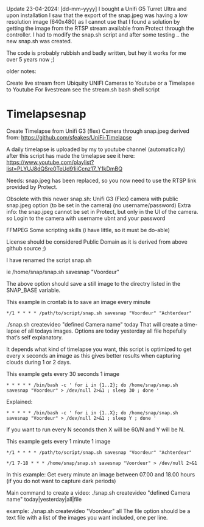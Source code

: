 Update 23-04-2024: [dd-mm-yyyy]
I bought a Unifi G5 Turret Ultra and upon installation I saw that the export of the snap.jpeg was having a low resolution image (640x480)
as I cannot use that I found a solution by getting the image from the RTSP stream available from Protect through the controller.
I had to modify the snap.sh script and after some testing .. the new snap.sh was created.

The code is probably rubbish and badly written, but hey it works for me over 5 years now ;)

older notes:

Create live stream from Ubiquity UNIFI Cameras to Youtube or a Timelapse to Youtube
For livestream see the stream.sh bash shell script

# Timelapsesnap
Create Timelapse from Unifi G3 (flex) Camera through snap.jpeg
derived from: https://github.com/sfeakes/UniFi-Timelapse

A daily timelapse is uploaded by my to youtube channel (automatically) after this script has made the timelapse
see it here: https://www.youtube.com/playlist?list=PLYUJ8dQSre0TeUd91iiCcnz17_Y1kDmBQ

Needs:
snap.jpeg has been replaced, so you now need to use the RTSP link provided by Protect.

Obsolete with this newer snap.sh:
Unifi G3 (Flex) camera with public snap.jpeg option (to be set in the camera) (no username/password)
Extra info: the snap.jpeg cannot be set in Protect, but only in the UI of the camera. so Login to the camera with username ubnt and your password


FFMPEG
Some scripting skills (i have little, so it must be do-able)

License should be considered Public Domain as it is derived from above github source ;)

I have renamed the script snap.sh

ie
/home/snap/snap.sh savesnap "Voordeur"

The above option should save a still image to the directry listed in the SNAP_BASE variable. 

This example in crontab is to save an image every minute

`*/1 * * * * /path/to/script/snap.sh savesnap "Voordeur" "Achterdeur"`

./snap.sh createvideo "defined Camera name" today
That will create a time-lapse of all todays images. Options are today yesterday all file hopefully that’s self explanatory.

It depends what kind of timelapse you want, this script is optimized to get every x seconds an image as this gives better results when
capturing clouds during 1 or 2 days. 

This example gets every 30 seconds 1 image

`* * * * * /bin/bash -c ' for i in {1..2}; do /home/snap/snap.sh savesnap "Voordeur" > /dev/null 2>&1 ; sleep 30 ; done '`

Explained:

`* * * * * /bin/bash -c ' for i in {1..X}; do /home/snap/snap.sh savesnap "Voordeur" > /dev/null 2>&1 ; sleep Y ; done '`

If you want to run every N seconds then X will be 60/N and Y will be N.

This example gets every 1 minute 1 image

`*/1 * * * * /path/to/script/snap.sh savesnap "Voordeur" "Achterdeur"`

`*/1 7-18 * * * /home/snap/snap.sh savesnap "Voordeur" > /dev/null 2>&1`

In this example: Get every minute an image between 07.00 and 18.00 hours (if you do not want to capture dark periods)

Main command to create a video:
./snap.sh createvideo "defined Camera name" today|yesterday|all|file

example:
./snap.sh createvideo "Voordeur" all
The file option should be a text file with a list of the images you want included, one per line.
